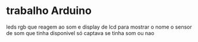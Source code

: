 # trabalho Arduino
leds rgb que reagem ao som e display de lcd para mostrar o nome
o sensor de som que tinha disponivel só captava se tinha som ou nao
